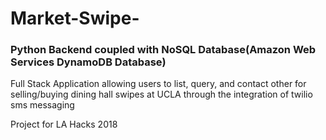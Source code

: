 # Market-Swipe-

### Python Backend coupled with NoSQL Database(Amazon Web Services DynamoDB Database)
Full Stack Application allowing users to list, query, and contact other for selling/buying dining hall swipes at UCLA through the integration of twilio sms messaging

Project for LA Hacks 2018
